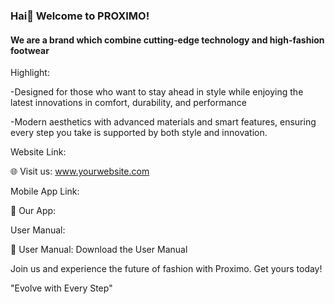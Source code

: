 ### Hai👋 Welcome to PROXIMO!
#### We are a brand which combine cutting-edge technology and high-fashion footwear
Highlight:

-Designed for those who want to stay ahead in style while enjoying the latest innovations in comfort, durability, and performance

-Modern aesthetics with advanced materials and smart features, ensuring every step you take is supported by both style and innovation.

Website Link:

🌐 Visit us: www.yourwebsite.com

Mobile App Link:

📲 Our App:

User Manual:

📘 User Manual: Download the User Manual

Join us and experience the future of fashion with Proximo. Get yours today!

"Evolve with Every Step"
